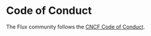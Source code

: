 # Code of Conduct

The Flux community follows the [CNCF Code of Conduct](https://github.com/cncf/foundation/blob/master/code-of-conduct.md).
